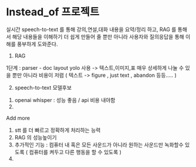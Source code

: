 # Instead_of 프로젝트

실시간 speech-to-text 를 통해 강의,연설,대화 내용을 요약/정리 하고, 
RAG 를 통해서 해당 내용들을 이해하기 더 쉽게 만들어 줄 뿐만 아니라 사용자와 질의응답을 통해 이해를 풍부하게 도와준다. 
 

1. RAG

1단계 : parser - doc layout yolo 사용 -> 텍스트,이미지,표 매우 상세하게 나눌 수 있을 뿐만 아니라 비용이 저렴 ( 텍스트 -> figure , just text , abandon 등등..... )


2. speech-to-text
모델후보
1) openai whisper : 성능 좋음 / api 비용 내야함
2) 




Add more
1. stt 를 더 빠르고 정확하게 처리하는 능력
2. RAG 의 성능높이기
3. 추가적인 기능 : 컴퓨터 내 혹은 모든 사운드가 아니라 원하는 사운드만 녹화할수 있도록 ( 컴퓨터를 켜두고 다른 행동을 할 수 있도록 )
4. 

